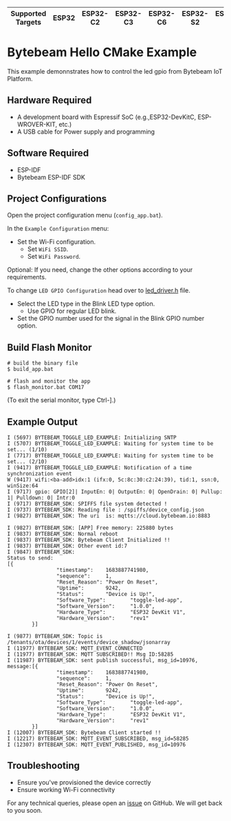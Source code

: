 | Supported Targets | ESP32 | ESP32-C2 | ESP32-C3 | ESP32-C6 | ESP32-S2 | ESP32-S3 |
| ----------------- | ----- | -------- | -------- | -------- | -------- | -------- |

# Bytebeam Hello CMake Example
This example demonnstrates how to control the led gpio from Bytebeam IoT Platform.

## Hardware Required
- A development board with Espressif SoC (e.g.,ESP32-DevKitC, ESP-WROVER-KIT, etc.)
- A USB cable for Power supply and programming

## Software Required
- ESP-IDF
- Bytebeam ESP-IDF SDK

## Project Configurations

Open the project configuration menu (`config_app.bat`).

In the `Example Configuration` menu:

- Set the Wi-Fi configuration.
  - Set `WiFi SSID`.
  - Set `WiFi Password`.

Optional: If you need, change the other options according to your requirements.

To change `LED GPIO Configuration` head over to [led_driver.h](main/include/led_driver.h) file.

- Select the LED type in the Blink LED type option.
  -  Use GPIO for regular LED blink.
- Set the GPIO number used for the signal in the Blink GPIO number option.

## Build Flash Monitor

```
# build the binary file
$ build_app.bat

# flash and monitor the app
$ flash_monitor.bat COM17
```

(To exit the serial monitor, type Ctrl-].)

## Example Output

```
I (5697) BYTEBEAM_TOGGLE_LED_EXAMPLE: Initializing SNTP
I (5707) BYTEBEAM_TOGGLE_LED_EXAMPLE: Waiting for system time to be set... (1/10)
I (7717) BYTEBEAM_TOGGLE_LED_EXAMPLE: Waiting for system time to be set... (2/10)
I (9417) BYTEBEAM_TOGGLE_LED_EXAMPLE: Notification of a time synchronization event
W (9417) wifi:<ba-add>idx:1 (ifx:0, 5c:8c:30:c2:24:39), tid:1, ssn:0, winSize:64
I (9717) gpio: GPIO[2]| InputEn: 0| OutputEn: 0| OpenDrain: 0| Pullup: 1| Pulldown: 0| Intr:0
I (9717) BYTEBEAM_SDK: SPIFFS file system detected !
I (9737) BYTEBEAM_SDK: Reading file : /spiffs/device_config.json
I (9827) BYTEBEAM_SDK: The uri  is: mqtts://cloud.bytebeam.io:8883

I (9827) BYTEBEAM_SDK: [APP] Free memory: 225880 bytes
I (9837) BYTEBEAM_SDK: Normal reboot
I (9837) BYTEBEAM_SDK: Bytebeam Client Initialized !!
I (9837) BYTEBEAM_SDK: Other event id:7
I (9847) BYTEBEAM_SDK:
Status to send:
[{
                "timestamp":    1683887741980,
                "sequence":     1,
                "Reset_Reason": "Power On Reset",
                "Uptime":       9242,
                "Status":       "Device is Up!",
                "Software_Type":        "toggle-led-app",
                "Software_Version":     "1.0.0",
                "Hardware_Type":        "ESP32 DevKit V1",
                "Hardware_Version":     "rev1"
        }]

I (9877) BYTEBEAM_SDK: Topic is /tenants/ota/devices/1/events/device_shadow/jsonarray
I (11977) BYTEBEAM_SDK: MQTT_EVENT_CONNECTED
I (11977) BYTEBEAM_SDK: MQTT SUBSCRIBED!! Msg ID:58285
I (11987) BYTEBEAM_SDK: sent publish successful, msg_id=10976, message:[{
                "timestamp":    1683887741980,
                "sequence":     1,
                "Reset_Reason": "Power On Reset",
                "Uptime":       9242,
                "Status":       "Device is Up!",
                "Software_Type":        "toggle-led-app",
                "Software_Version":     "1.0.0",
                "Hardware_Type":        "ESP32 DevKit V1",
                "Hardware_Version":     "rev1"
        }]
I (12007) BYTEBEAM_SDK: Bytebeam Client started !!
I (12217) BYTEBEAM_SDK: MQTT_EVENT_SUBSCRIBED, msg_id=58285
I (12307) BYTEBEAM_SDK: MQTT_EVENT_PUBLISHED, msg_id=10976
```

## Troubleshooting

- Ensure you've provisioned the device correctly
- Ensure working Wi-Fi connectivity

For any technical queries, please open an [issue](https://github.com/bytebeamio/bytebeam-esp-idf-sdk/issues) on GitHub. We will get back to you soon.